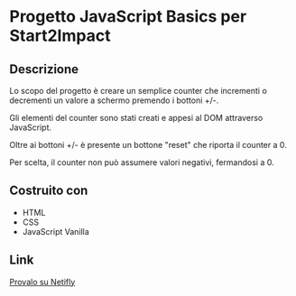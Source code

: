 # Progetto JavaScript Basics per Start2Impact

## Descrizione

Lo scopo del progetto è creare un semplice counter che incrementi o decrementi un valore a schermo premendo i bottoni +/-.

Gli elementi del counter sono stati creati e appesi al DOM attraverso JavaScript.

Oltre ai bottoni +/- è presente un bottone "reset" che riporta il counter a 0.

Per scelta, il counter non può assumere valori negativi, fermandosi a 0.

## Costruito con
- HTML
- CSS
- JavaScript Vanilla

## Link
[Provalo su Netifly](https://s2i-thecounter.netlify.app/)
